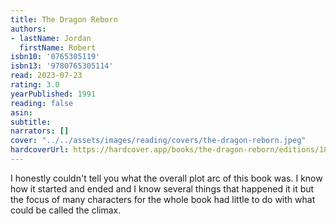 ```yaml
---
title: The Dragon Reborn
authors:
- lastName: Jordan
  firstName: Robert
isbn10: '0765305119'
isbn13: '9780765305114'
read: 2023-07-23
rating: 3.0
yearPublished: 1991
reading: false
asin:
subtitle:
narrators: []
cover: "../../assets/images/reading/covers/the-dragon-reborn.jpeg"
hardcoverUrl: https://hardcover.app/books/the-dragon-reborn/editions/18443854
---
```

I honestly couldn't tell you what the overall plot arc of this book was. I know how it started and ended and I know several things that happened it it but the focus of many characters for the whole book had little to do with what could be called the climax.
